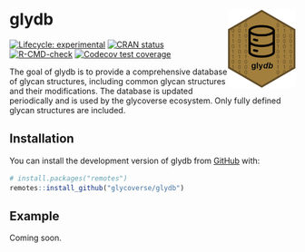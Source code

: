 
<!-- README.md is generated from README.Rmd. Please edit that file -->

# glydb <a href="https://glycoverse.github.io/glydb/"><img src="man/figures/logo.png" align="right" height="138" /></a>

<!-- badges: start -->

[![Lifecycle:
experimental](https://img.shields.io/badge/lifecycle-experimental-orange.svg)](https://lifecycle.r-lib.org/articles/stages.html#experimental)
[![CRAN
status](https://www.r-pkg.org/badges/version/glydb)](https://CRAN.R-project.org/package=glydb)
[![R-CMD-check](https://github.com/glycoverse/glydb/actions/workflows/R-CMD-check.yaml/badge.svg)](https://github.com/glycoverse/glydb/actions/workflows/R-CMD-check.yaml)
[![Codecov test
coverage](https://codecov.io/gh/glycoverse/glydb/graph/badge.svg)](https://app.codecov.io/gh/glycoverse/glydb)
<!-- badges: end -->

The goal of glydb is to provide a comprehensive database of glycan
structures, including common glycan structures and their modifications.
The database is updated periodically and is used by the glycoverse
ecosystem. Only fully defined glycan structures are included.

## Installation

You can install the development version of glydb from
[GitHub](https://github.com/) with:

``` r
# install.packages("remotes")
remotes::install_github("glycoverse/glydb")
```

## Example

Coming soon.
